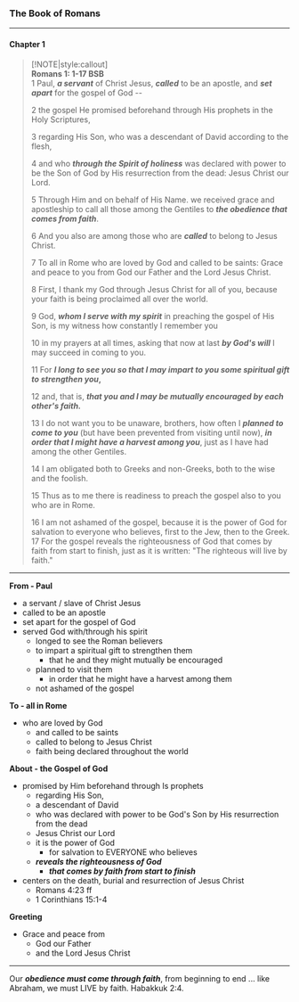 
### The Book of Romans
___

#### Chapter 1  

> [!NOTE|style:callout]  
> **Romans 1: 1-17 BSB**  
> 1 Paul, **_a servant_** of Christ Jesus, **_called_** to be an apostle, and **_set  apart_** for the gospel of God --  
>  
> 2 the gospel He promised beforehand through His prophets in the Holy Scriptures,  
>  
> 3 regarding His Son, who was a descendant of David according to the flesh,  
>  
> 4 and who **_through the Spirit of holiness_** was declared with power to be the Son of God by His resurrection from the dead:  Jesus Christ our Lord.  
>  
> 5 Through Him and on behalf of His Name. we received grace and apostleship to call all those among the Gentiles to **_the obedience that comes from faith_**.  
>  
> 6 And you also are among those who are **_called_** to belong to Jesus Christ.  
>  
> 7 To all in Rome who are loved by God and called to be saints:  Grace and peace to you from God our Father and the Lord Jesus Christ.  
>  
> 8 First, I thank my God through Jesus Christ for all of you, because your faith is being proclaimed all over the world.  
>  
> 9 God, **_whom I serve with my spirit_** in preaching the gospel of His Son, is my witness how constantly I remember you 
>  
> 10 in my prayers at all times, asking that now at last **_by God's will_** I may succeed in coming to you.  
>  
> 11 For **_I long to see you so that I may impart to you some spiritual gift to strengthen you_,**  
>  
> 12 and, that is, **_that you and I may be mutually encouraged by each other's faith._**  
>  
> 13 I do not want you to be unaware, brothers, how often I **_planned to come to you_** (but have been prevented from visiting until now), **_in order that I might have a harvest among you_**, just as I have had among the other Gentiles.  
>  
> 14 I am obligated both to Greeks and non-Greeks, both to the wise and the foolish.  
>  
> 15 Thus as to me there is readiness to preach the gospel also to you who are in Rome.  
>  
> 16 I am not ashamed of the gospel, because it is the power of God for salvation to everyone who believes, first to the Jew, then to the Greek.  
>  17 For the gospel reveals the righteousness of God that comes by faith from start to finish, just as it is written: "The righteous will live by faith."  
>  

-----

**From - Paul**  

- a servant / slave of Christ Jesus
- called to be an apostle
- set apart for the gospel of God
-  served God with/through his spirit
    - longed to see the Roman believers
    - to impart a spiritual gift to strengthen them
        - that he and they might mutually be encouraged
    - planned to visit them
        - in order that he might have a harvest among them
    - not ashamed of the gospel

**To - all in Rome**  
	
- who are loved by God
    - and called to be saints
    - called to belong to Jesus Christ
    - faith being declared throughout the world

**About - the Gospel of God**  

- promised by Him beforehand through Is prophets
    - regarding His Son,
	- a descendant of David
	- who was declared with power to be God's Son by His resurrection from the dead
	- Jesus Christ our Lord
	- it is the power of God
		- for salvation to EVERYONE who believes
	- **_reveals the righteousness of God_**
		- **_that comes by faith from start to finish_**
- centers on the death, burial and resurrection of Jesus Christ
	- Romans 4:23 ff
	- 1 Corinthians 15:1-4

**Greeting**  

- Grace and peace from
    - God our Father
    - and the Lord Jesus Christ

-----


Our **_obedience must come through faith_**, from beginning to end ... like Abraham, we must LIVE by faith.  Habakkuk 2:4.


